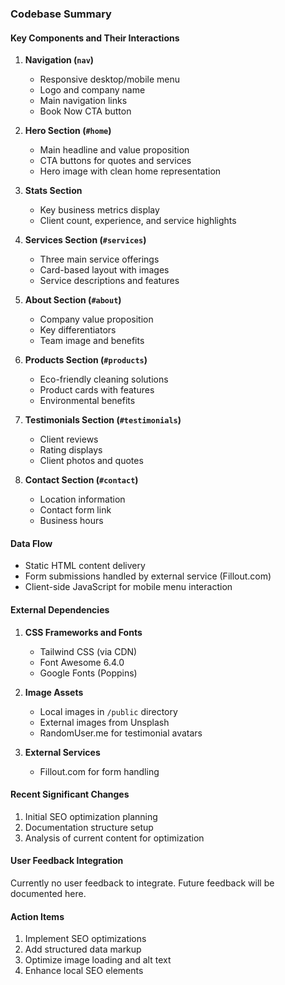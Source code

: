 ### Codebase Summary

#### Key Components and Their Interactions
1. **Navigation (`nav`)**
   - Responsive desktop/mobile menu
   - Logo and company name
   - Main navigation links
   - Book Now CTA button

2. **Hero Section (`#home`)**
   - Main headline and value proposition
   - CTA buttons for quotes and services
   - Hero image with clean home representation

3. **Stats Section**
   - Key business metrics display
   - Client count, experience, and service highlights

4. **Services Section (`#services`)**
   - Three main service offerings
   - Card-based layout with images
   - Service descriptions and features

5. **About Section (`#about`)**
   - Company value proposition
   - Key differentiators
   - Team image and benefits

6. **Products Section (`#products`)**
   - Eco-friendly cleaning solutions
   - Product cards with features
   - Environmental benefits

7. **Testimonials Section (`#testimonials`)**
   - Client reviews
   - Rating displays
   - Client photos and quotes

8. **Contact Section (`#contact`)**
   - Location information
   - Contact form link
   - Business hours

#### Data Flow
- Static HTML content delivery
- Form submissions handled by external service (Fillout.com)
- Client-side JavaScript for mobile menu interaction

#### External Dependencies
1. **CSS Frameworks and Fonts**
   - Tailwind CSS (via CDN)
   - Font Awesome 6.4.0
   - Google Fonts (Poppins)

2. **Image Assets**
   - Local images in `/public` directory
   - External images from Unsplash
   - RandomUser.me for testimonial avatars

3. **External Services**
   - Fillout.com for form handling

#### Recent Significant Changes
1. Initial SEO optimization planning
2. Documentation structure setup
3. Analysis of current content for optimization

#### User Feedback Integration
Currently no user feedback to integrate. Future feedback will be documented here.

#### Action Items
1. Implement SEO optimizations
2. Add structured data markup
3. Optimize image loading and alt text
4. Enhance local SEO elements